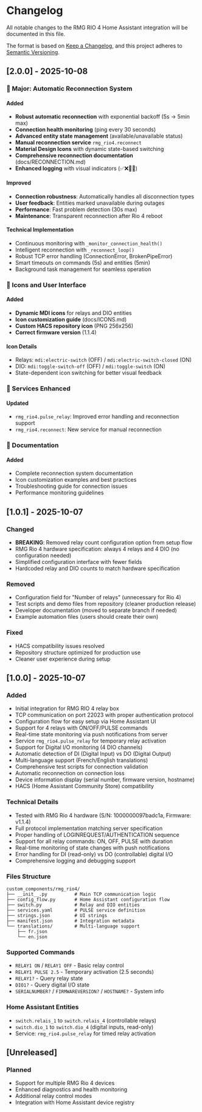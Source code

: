 # Changelog

All notable changes to the RMG RIO 4 Home Assistant integration will be documented in this file.

The format is based on [Keep a Changelog](https://keepachangelog.com/en/1.0.0/), and this project adheres to [Semantic Versioning](https://semver.org/spec/v2.0.0.html).

## [2.0.0] - 2025-10-08

### 🚀 Major: Automatic Reconnection System

#### Added
- **Robust automatic reconnection** with exponential backoff (5s → 5min max)
- **Connection health monitoring** (ping every 30 seconds)
- **Advanced entity state management** (available/unavailable status)
- **Manual reconnection service** `rmg_rio4.reconnect`
- **Material Design Icons** with dynamic state-based switching
- **Comprehensive reconnection documentation** (docs/RECONNECTION.md)
- **Enhanced logging** with visual indicators (✅❌🔄💓)

#### Improved
- **Connection robustness**: Automatically handles all disconnection types
- **User feedback**: Entities marked unavailable during outages
- **Performance**: Fast problem detection (30s max)
- **Maintenance**: Transparent reconnection after Rio 4 reboot

#### Technical Implementation
- Continuous monitoring with `_monitor_connection_health()`
- Intelligent reconnection with `_reconnect_loop()`
- Robust TCP error handling (ConnectionError, BrokenPipeError)
- Smart timeouts on commands (5s) and entities (5min)
- Background task management for seamless operation

### 🎨 Icons and User Interface

#### Added
- **Dynamic MDI icons** for relays and DIO entities
- **Icon customization guide** (docs/ICONS.md)
- **Custom HACS repository icon** (PNG 256x256)
- **Correct firmware version** (1.1.4)

#### Icon Details
- Relays: `mdi:electric-switch` (OFF) / `mdi:electric-switch-closed` (ON)
- DIO: `mdi:toggle-switch-off` (OFF) / `mdi:toggle-switch` (ON)
- State-dependent icon switching for better visual feedback

### 🔧 Services Enhanced

#### Updated
- `rmg_rio4.pulse_relay`: Improved error handling and reconnection support
- `rmg_rio4.reconnect`: New service for manual reconnection

### 📖 Documentation

#### Added
- Complete reconnection system documentation
- Icon customization examples and best practices
- Troubleshooting guide for connection issues
- Performance monitoring guidelines

## [1.0.1] - 2025-10-07

### Changed
- **BREAKING**: Removed relay count configuration option from setup flow
- RMG Rio 4 hardware specification: always 4 relays and 4 DIO (no configuration needed)
- Simplified configuration interface with fewer fields
- Hardcoded relay and DIO counts to match hardware specification

### Removed
- Configuration field for "Number of relays" (unnecessary for Rio 4)
- Test scripts and demo files from repository (cleaner production release)
- Developer documentation (moved to separate branch if needed)
- Example automation files (users should create their own)

### Fixed
- HACS compatibility issues resolved
- Repository structure optimized for production use
- Cleaner user experience during setup

## [1.0.0] - 2025-10-07

### Added
- Initial integration for RMG RIO 4 relay box
- TCP communication on port 22023 with proper authentication protocol
- Configuration flow for easy setup via Home Assistant UI
- Support for 4 relays with ON/OFF/PULSE commands
- Real-time state monitoring via push notifications from server
- Service `rmg_rio4.pulse_relay` for temporary relay activation
- Support for Digital I/O monitoring (4 DIO channels)
- Automatic detection of DI (Digital Input) vs DO (Digital Output)
- Multi-language support (French/English translations)
- Comprehensive test scripts for connection validation
- Automatic reconnection on connection loss
- Device information display (serial number, firmware version, hostname)
- HACS (Home Assistant Community Store) compatibility

### Technical Details
- Tested with RMG Rio 4 hardware (S/N: 1000000097badc1a, Firmware: v1.1.4)
- Full protocol implementation matching server specification
- Proper handling of LOGINREQUEST/AUTHENTICATION sequence
- Support for all relay commands: ON, OFF, PULSE with duration
- Real-time monitoring of state changes with push notifications
- Error handling for DI (read-only) vs DO (controllable) digital I/O
- Comprehensive logging and debugging support

### Files Structure
```
custom_components/rmg_rio4/
├── __init__.py          # Main TCP communication logic
├── config_flow.py       # Home Assistant configuration flow
├── switch.py            # Relay and DIO entities
├── services.yaml        # PULSE service definition
├── strings.json         # UI strings
├── manifest.json        # Integration metadata
└── translations/        # Multi-language support
    ├── fr.json
    └── en.json
```

### Supported Commands
- `RELAY1 ON` / `RELAY1 OFF` - Basic relay control
- `RELAY1 PULSE 2.5` - Temporary activation (2.5 seconds)
- `RELAY1?` - Query relay state
- `DIO1?` - Query digital I/O state
- `SERIALNUMBER?` / `FIRMWAREVERSION?` / `HOSTNAME?` - System info

### Home Assistant Entities
- `switch.relais_1` to `switch.relais_4` (controllable relays)
- `switch.dio_1` to `switch.dio_4` (digital inputs, read-only)
- Service: `rmg_rio4.pulse_relay` for timed relay activation

## [Unreleased]

### Planned
- Support for multiple RMG Rio 4 devices
- Enhanced diagnostics and health monitoring
- Additional relay control modes
- Integration with Home Assistant device registry
